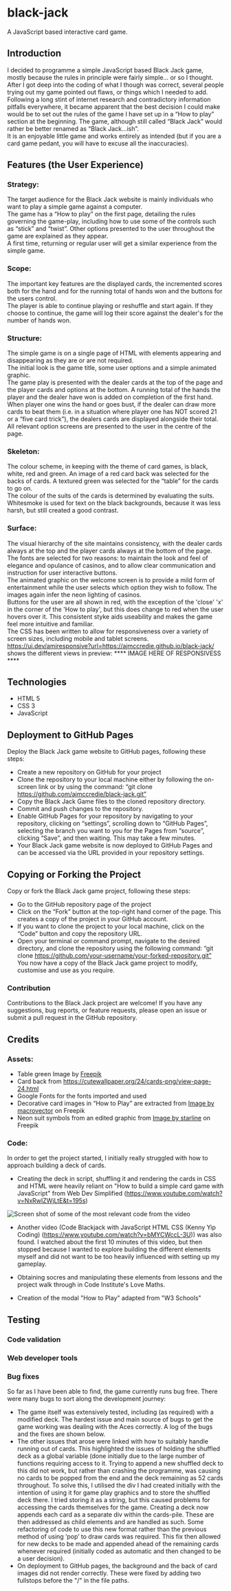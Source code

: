 # black-jack
A JavaScript based interactive card game.

## Introduction
I decided to programme a simple JavaScript based Black Jack game, mostly because the rules in principle were fairly simple… or so I thought. After I got deep into the coding of what I though was correct, several people trying out my game pointed out flaws, or things which I needed to add. Following a long stint of internet research and contradictory information pitfalls everywhere, it became apparent that the best decision I could make would be to set out the rules of the game I have set up in a “How to play” section at the beginning. The game, although still called “Black Jack” would rather be better renamed as “Black Jack…ish”. <br> 
It is an enjoyable little game and works entirely as intended (but if you are a card game pedant, you will have to excuse all the inaccuracies). 

## Features (the User Experience)
### Strategy:
The target audience for the Black Jack website is mainly individuals who want to play a simple game against a computer. <br>
The game has a “How to play” on the first page, detailing the rules governing the game-play, including how to use some of the controls such as “stick” and “twist”. Other options presented to the user throughout the game are explained as they appear. <br>
A first time, returning or regular user will get a similar experience from the simple game.
<br>
### Scope:
The important key features are the displayed cards, the incremented scores both for the hand and for the running total of hands won and the buttons for the users control. <br>
The player is able to continue playing or reshuffle and start again. If they choose to continue, the game will log their score against the dealer's for the number of hands won.
<br>
### Structure:
The simple game is on a single page of HTML with elements appearing and disappearing as they are or are not required. <br>
The initial look is the game title, some user options and a simple animated graphic.<br>
The game play is presented with the dealer cards at the top of the page and the player cards and options at the bottom. A running total of the hands the player and the dealer have won is added on completion of the first hand.<br>
When player one wins the hand or goes bust, if the dealer can draw more cards to beat them (i.e. in a situation where player one has NOT scored 21 or a “five card trick”), the dealers cards are displayed alongside their total.<br>
All relevant option screens are presented to the user in the centre of the page.
<br>
### Skeleton:
The colour scheme, in keeping with the theme of card games, is black, white, red and green. An image of a red card back was selected for the backs of cards. A textured green was selected for the “table” for the cards to go on. <br>
The colour of the suits of the cards is determined by evaluating the suits. <br>
Whitesmoke is used for text on the black backgrounds, because it was less harsh, but still created a good contrast.
<br>
### Surface:
The visual hierarchy of the site maintains consistency, with the dealer cards always at the top and the player cards always at the bottom of the page. <br>
The fonts are selected for two reasons: to maintain the look and feel of elegance and opulance of casinos, and to allow clear communication and instruction for user interactive buttons. <br>
The animated graphic on the welcome screen is to provide a mild form of entertainment while the user selects which option they wish to follow. The images again infer the neon lighting of casinos. <br>
Buttons for the user are all shown in red, with the exception of the 'close' 'x' in the corner of the 'How to play', but this does change to red when the user hovers over it. This consistent styke aids useability and makes the game feel more intuitive and familiar.<br>
The CSS has been written to allow for responsiveness over a variety of screen sizes, including mobile and tablet screens. <br>
https://ui.dev/amiresponsive?url=https://ajmccredie.github.io/black-jack/ shows the different views in preview:
**** IMAGE HERE OF RESPONSIVESS ****


## Technologies
- HTML 5
- CSS 3
- JavaScript

## Deployment to GitHub Pages
Deploy the Black Jack game website to GitHub pages, following these steps:
-	Create a new repository on GitHub for your project
-	Clone the repository to your local machine either by following the on-screen link or by using the command: “git clone https://github.com/ajmccredie/black-jack.git” 
-	Copy the Black Jack Game files to the cloned repository directory.
-	Commit and push changes to the repository.
-	Enable GitHub Pages for your repository by navigating to your repository, clicking on “settings”, scrolling down to “GitHub Pages”, selecting the branch you want to you for the Pages from “source”, clicking “Save”, and then waiting. This may take a few minutes.
-	Your Black Jack game website is now deployed to GitHub Pages and can be accessed via the URL provided in your repository settings.

## Copying or Forking the Project
Copy or fork the Black Jack game project, following these steps:
-	Go to the GitHub repository page of the project
-	Click on the “Fork” button at the top-right hand corner of the page. This creates a copy of the project in your GitHub account.
-	If you want to clone the project to your local machine, click on the “Code” button and copy the repository URL.
-	Open your terminal or command prompt, navigate to the desired directory, and clone the repository using the following command: “git clone https://github.com/your-username/your-forked-repository.git” 
You now have a copy of the Black Jack game project to modify, customise and use as you require.

### Contribution
Contributions to the Black Jack project are welcome! If you have any suggestions, bug reports, or feature requests, please open an issue or submit a pull request in the GitHub repository.
<br>

## Credits
### Assets:
- Table green Image by <a href="https://www.freepik.com/free-photo/green-textile-texture_1462439.htm#query=green%20felt&position=18&from_view=keyword&track=ais">Freepik</a>
- Card back from https://cutewallpaper.org/24/cards-png/view-page-24.html
- Google Fonts for the fonts imported and used
- Decorative card images in “How to Play” are extracted from <a href="https://www.freepik.com/free-vector/poker-club-game-player-cards-sets-deck-spread-4-aces-royal-flush-hand-realistic-collection-vector-illustration_26764262.htm#page=2&query=playing%20card%203d&position=1&from_view=keyword&track=ais">Image by macrovector</a> on Freepik
- Neon suit symbols from an edited graphic from <a href="https://www.freepik.com/free-vector/casino-card-suit-symbols-neon-colors_15717691.htm#page=2&query=playing%20cards%20symbols&position=12&from_view=keyword&track=ais">Image by starline</a> on Freepik

### Code:
In order to get the project started, I initially really struggled with how to approach building a deck of cards. 
- Creating the deck in script, shuffling it and rendering the cards in CSS and HTML were heavily reliant on "How to build a simple card game with JavaScript" from Web Dev Simplified (https://www.youtube.com/watch?v=NxRwIZWjLtE&t=195s)

![Screen shot of some of the most relevant code from the video](image.png)

- Another video (Code Blackjack with JavaScript HTML CSS (Kenny Yip Coding) (https://www.youtube.com/watch?v=bMYCWccL-3U)) was also found. I watched about the first 10 minutes of  this video, but then stopped because I wanted to explore building the different elements myself and did not want to be too heavily influenced with setting up my gameplay.

- Obtaining socres and manipulating these elements from lessons and the project walk through in Code Institute's Love Maths.

- Creation of the modal "How to Play" adapted from "W3 Schools"

## Testing
### Code validation


### Web developer tools

### Bug fixes
So far as I have been able to find, the game currently runs bug free. There were many bugs to sort along the development journey:
- The game itself was extensively tested, including (as required) with a modified deck. The hardest issue and main source of bugs to get the game working was dealing with the Aces correctly. A log of the bugs and the fixes are shown below.
- The other issues that arose were linked with how to suitably handle running out of cards. This highlighted the issues of holding the shuffled deck as a global variable (done initially due to the large number of functions requiring access to it. Trying to append a new shuffled deck to this did not work, but rather than crashing the programme, was causing no cards to be popped from the end and the deck remaining as 52 cards throughout. To solve this, I utilised the div I had created initially with the intention of using it for game play graphics and to store the shuffled deck there. I tried storing it as a string, but this caused problems for accessing the cards themselves for the game. Creating a deck now appends each card as a separate div within the cards-pile. These are then addressed as child elements and are handled as such. Some refactoring of code to use this new format rather than the previous method of using ‘pop’ to draw cards was required. This fix then allowed for new decks to be made and appended ahead of the remaining cards whenever required (initially coded as automatic and then changed to be a user decision).
- On deployment to GitHub pages, the background and the back of card images did not render correctly. These were fixed by adding two fullstops before the "/" in the file paths.